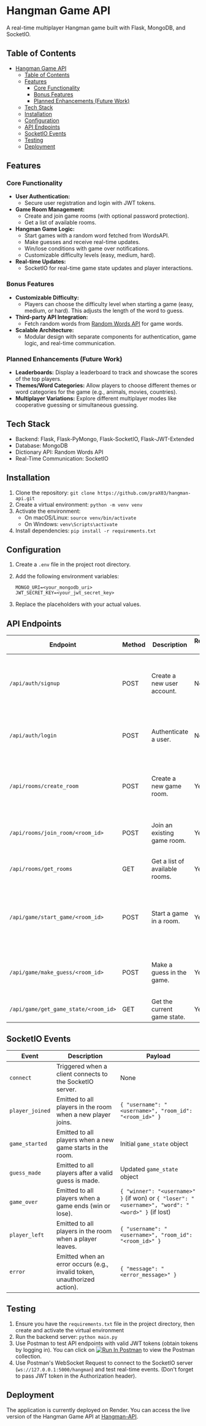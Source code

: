 # Hangman Game API

A real-time multiplayer Hangman game built with Flask, MongoDB, and SocketIO.

## Table of Contents

- [Hangman Game API](#hangman-game-api)
  - [Table of Contents](#table-of-contents)
  - [Features](#features)
    - [Core Functionality](#core-functionality)
    - [Bonus Features](#bonus-features)
    - [Planned Enhancements (Future Work)](#planned-enhancements-future-work)
  - [Tech Stack](#tech-stack)
  - [Installation](#installation)
  - [Configuration](#configuration)
  - [API Endpoints](#api-endpoints)
  - [SocketIO Events](#socketio-events)
  - [Testing](#testing)
  - [Deployment](#deployment)

## Features

### Core Functionality

- **User Authentication:**
  - Secure user registration and login with JWT tokens.
- **Game Room Management:**
  - Create and join game rooms (with optional password protection).
  - Get a list of available rooms.
- **Hangman Game Logic:**
  - Start games with a random word fetched from WordsAPI.
  - Make guesses and receive real-time updates.
  - Win/lose conditions with game over notifications.
  - Customizable difficulty levels (easy, medium, hard).
- **Real-time Updates:**
  - SocketIO for real-time game state updates and player interactions.

### Bonus Features

- **Customizable Difficulty:**
  - Players can choose the difficulty level when starting a game (easy, medium, or hard). This adjusts the length of the word to guess.
- **Third-party API Integration:**
  - Fetch random words from [Random Words API](https://random-word-api.herokuapp.com) for game words.
- **Scalable Architecture:**
  - Modular design with separate components for authentication, game logic, and real-time communication.

### Planned Enhancements (Future Work)

- **Leaderboards:**  Display a leaderboard to track and showcase the scores of the top players.
- **Themes/Word Categories:** Allow players to choose different themes or word categories for the game (e.g., animals, movies, countries).
- **Multiplayer Variations:** Explore different multiplayer modes like cooperative guessing or simultaneous guessing.

## Tech Stack

- Backend: Flask, Flask-PyMongo, Flask-SocketIO, Flask-JWT-Extended
- Database: MongoDB
- Dictionary API: Random Words API
- Real-Time Communication: SocketIO

## Installation

1. Clone the repository: `git clone https://github.com/praX03/hangman-api.git`
2. Create a virtual environment: `python -m venv venv`
3. Activate the environment:
    - On macOS/Linux: `source venv/bin/activate`
    - On Windows: `venv\Scripts\activate`
4. Install dependencies: `pip install -r requirements.txt`

## Configuration

1. Create a `.env` file in the project root directory.
2. Add the following environment variables:

    ```.env
    MONGO_URI=<your_mongodb_uri>
    JWT_SECRET_KEY=<your_jwt_secret_key>
    ```

3. Replace the placeholders with your actual values.

## API Endpoints

| Endpoint                                | Method | Description                     | Requires Auth | Parameters                                                                                             | Response                                                                                                                               |
| --------------------------------------- | ------ | ------------------------------- | ------------- | -------------------------------------------------------------------------------------------------------- | ------------------------------------------------------------------------------------------------------------------------------------- |
| `/api/auth/signup`                     | POST   | Create a new user account.      | No            | `username` (string), `password` (string)                                                                    | `{ "message": "User created successfully" }` (201 Created) or error message (400 Bad Request)                                      |
| `/api/auth/login`                      | POST   | Authenticate a user.            | No            | `username` (string), `password` (string)                                                                    | `{ "token": "<JWT_TOKEN>" }` (200 OK) or error message (401 Unauthorized)                                                         |
| `/api/rooms/create_room`               | POST   | Create a new game room.         | Yes           | (Optional) `password` (string)                                                                           | `{ "room_id": "<room_id>", "message": "Room created successfully" }` (201 Created) or error message                              |
| `/api/rooms/join_room/<room_id>`       | POST   | Join an existing game room.     | Yes           | `username` (string), (Optional) `password` (string)                                                        | `{ "message": "Joined room successfully" }` (200 OK) or error message                                                           |
| `/api/rooms/get_rooms`                 | GET    | Get a list of available rooms. | Yes           | None                                                                                                      | `[{"_id": "<room_id_1>"}, {"_id": "<room_id_2>"}, ...]` (200 OK)                                                                 |
| `/api/game/start_game/<room_id>`       | POST   | Start a game in a room.         | Yes           | `difficulty` (string, optional) - "easy", "medium", or "hard" (default: "medium")                           | `{ "message": "Game started", "game_state": <game_state> }` (200 OK) or error message                                             |
| `/api/game/make_guess/<room_id>`       | POST   | Make a guess in the game.      | Yes           | `guess` (string)                                                                                         | `{ "message": "Guess processed", "game_state": <game_state> }` (200 OK) or error message                                        |
| `/api/game/get_game_state/<room_id>`  | GET    | Get the current game state.    | Yes           | None                                                                                                      | `{ <game_state> }` (200 OK) or error message                                                                                    |

## SocketIO Events

| Event         | Description                                                                | Payload                                                                                                      |
| ------------- | -------------------------------------------------------------------------- | ------------------------------------------------------------------------------------------------------------ |
| `connect`     | Triggered when a client connects to the SocketIO server.                      | None                                                                                                         |
| `player_joined` | Emitted to all players in the room when a new player joins.                  | `{ "username": "<username>", "room_id": "<room_id>" }`                                                          |
| `game_started` | Emitted to all players when a new game starts in the room.                   | Initial `game_state` object                                                                                      |
| `guess_made`  | Emitted to all players after a valid guess is made.                         | Updated `game_state` object                                                                                     |
| `game_over`   | Emitted to all players when a game ends (win or lose).                      | `{ "winner": "<username>" }` (if won) or `{ "loser": "<username>", "word": "<word>" }` (if lost)             |
| `player_left`  | Emitted to all players in the room when a player leaves.                    | `{ "username": "<username>", "room_id": "<room_id>" }`                                                          |
| `error`       | Emitted when an error occurs (e.g., invalid token, unauthorized action). | `{ "message": "<error_message>" }`                                                                           |

## Testing

1. Ensure you have the `requirements.txt` file in the project directory, then create and activate the virtual environment
2. Run the backend server: `python main.py`
3. Use Postman to test API endpoints with valid JWT tokens (obtain tokens by logging in). You can click on
[![Run In Postman](https://run.pstmn.io/button.svg)](https://app.getpostman.com/run-collection/15809415-4c58130a-4a5f-4b71-a69b-7d8718499416?action=collection%2Ffork&source=rip_markdown&collection-url=entityId%3D15809415-4c58130a-4a5f-4b71-a69b-7d8718499416%26entityType%3Dcollection%26workspaceId%3D5416b935-df23-4792-9c17-07f86f435f27)
to view the Postman collection.
4. Use Postman's WebSocket Request to connect to the SocketIO server (`ws://127.0.0.1:5000/hangman`) and test real-time events. (Don't forget to pass JWT token in the Authorization header).

## Deployment

The application is currently deployed on Render. You can access the live version of the Hangman Game API at [Hangman-API](https://hangman-api-44fp.onrender.com).
